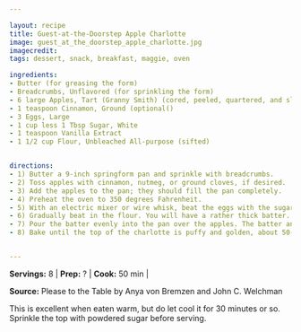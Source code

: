 ```yaml
---

layout: recipe
title: Guest-at-the-Doorstep Apple Charlotte
image: guest_at_the_doorstep_apple_charlotte.jpg
imagecredit: 
tags: dessert, snack, breakfast, maggie, oven

ingredients:
- Butter (for greasing the form)
- Breadcrumbs, Unflavored (for sprinkling the form)
- 6 large Apples, Tart (Granny Smith) (cored, peeled, quartered, and sliced crosswise)
- 1 teaspoon Cinnamon, Ground (optional()
- 3 Eggs, Large
- 1 cup less 1 Tbsp Sugar, White
- 1 teaspoon Vanilla Extract
- 1 1/2 cup Flour, Unbleached All-purpose (sifted)


directions:
- 1) Butter a 9-inch springform pan and sprinkle with breadcrumbs.
- 2) Toss apples with cinnamon, nutmeg, or ground cloves, if desired.
- 3) Add the apples to the pan; they should fill the pan completely.
- 4) Preheat the oven to 350 degrees Fahrenheit.
- 5) With an electric mixer or wire whisk, beat the eggs with the sugar until the mixture is smooth and pale yellow and forms a ribbon when the beaters are lifted. Beat in the vanilla extract.
- 6) Gradually beat in the flour. You will have a rather thick batter.
- 7) Pour the batter evenly into the pan over the apples. The batter and apples should be level.
- 8) Bake until the top of the charlotte is puffy and golden, about 50-55 minutes. Serve at room temperature.


---
```


**Servings:** 8 | **Prep:** ? | **Cook:** 50 min | 

**Source:** Please to the Table by Anya von Bremzen and John C. Welchman

This is excellent when eaten warm, but do let cool it for 30 minutes or so. Sprinkle the top with powdered sugar before serving.
